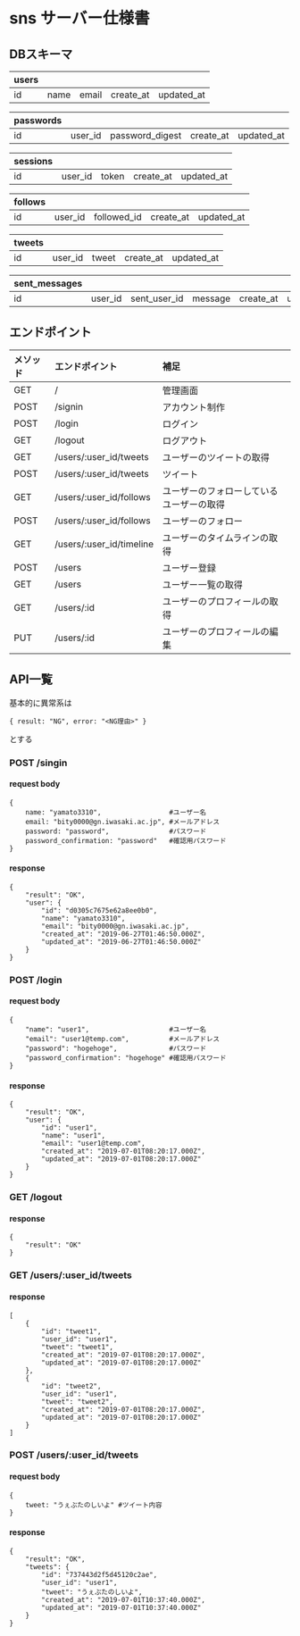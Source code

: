 # sns サーバー仕様書

## DBスキーマ
| users |      |       |           |            |
| :---- | :--- | :---- | :-------- | :--------- |
| id    | name | email | create_at | updated_at |

| passwords |         |                 |           |            |
| :-------- | :------ | :-------------- | :-------- | :--------- |
| id        | user_id | password_digest | create_at | updated_at |

| sessions |         |       |           |            |
| :------- | :------ | :---- | :-------- | :--------- |
| id       | user_id | token | create_at | updated_at |

| follows |         |             |           |            |
| :------ | :------ | :---------- | :-------- | :--------- |
| id      | user_id | followed_id | create_at | updated_at |

| tweets |         |       |           |            |
| :----- | :------ | :---- | :-------- | :--------- |
| id     | user_id | tweet | create_at | updated_at |

| sent_messages |         |              |         |           |            |
| :------------ | :------ | :----------- | :------ | :-------- | :--------- |
| id            | user_id | sent_user_id | message | create_at | updated_at |

## エンドポイント
 | メソッド | エンドポイント           | 補足                                     |
 | :------- | :----------------------- | :--------------------------------------- |
 | GET      | /                        | 管理画面                                 |
 | POST     | /signin                  | アカウント制作                           |
 | POST     | /login                   | ログイン                                 |
 | GET      | /logout                  | ログアウト                               |
 | GET      | /users/:user_id/tweets   | ユーザーのツイートの取得                 |
 | POST     | /users/:user_id/tweets   | ツイート                                 |
 | GET      | /users/:user_id/follows  | ユーザーのフォローしているユーザーの取得 |
 | POST     | /users/:user_id/follows  | ユーザーのフォロー                       |
 | GET      | /users/:user_id/timeline | ユーザーのタイムラインの取得             |
 | POST     | /users                   | ユーザー登録                             |
 | GET      | /users                   | ユーザー一覧の取得                       |
 | GET      | /users/:id               | ユーザーのプロフィールの取得             |
 | PUT      | /users/:id               | ユーザーのプロフィールの編集             |
 
 

 ## API一覧
基本的に異常系は
```
{ result: "NG", error: "<NG理由>" }
```
とする

### POST /singin
#### request body
```
{
    name: "yamato3310",                 #ユーザー名
    email: "bity0000@gn.iwasaki.ac.jp", #メールアドレス
    password: "password",               #パスワード
    password_confirmation: "password"   #確認用パスワード
}
```
#### response
```
{
    "result": "OK",
    "user": {
        "id": "d0305c7675e62a8ee0b0",
        "name": "yamato3310",
        "email": "bity0000@gn.iwasaki.ac.jp",
        "created_at": "2019-06-27T01:46:50.000Z",
        "updated_at": "2019-06-27T01:46:50.000Z"
    }
}
```

### POST /login
#### request body
```
{
    "name": "user1",                    #ユーザー名
    "email": "user1@temp.com",          #メールアドレス
    "password": "hogehoge",             #パスワード
    "password_confirmation": "hogehoge" #確認用パスワード
}
```
#### response
```
{
    "result": "OK",
    "user": {
        "id": "user1",
        "name": "user1",
        "email": "user1@temp.com",
        "created_at": "2019-07-01T08:20:17.000Z",
        "updated_at": "2019-07-01T08:20:17.000Z"
    }
}
```

### GET /logout
#### response
```
{
    "result": "OK"
}
```

### GET /users/:user_id/tweets
#### response
```
[
    {
        "id": "tweet1",
        "user_id": "user1",
        "tweet": "tweet1",
        "created_at": "2019-07-01T08:20:17.000Z",
        "updated_at": "2019-07-01T08:20:17.000Z"
    },
    {
        "id": "tweet2",
        "user_id": "user1",
        "tweet": "tweet2",
        "created_at": "2019-07-01T08:20:17.000Z",
        "updated_at": "2019-07-01T08:20:17.000Z"
    }
]
```

### POST /users/:user_id/tweets
#### request body
```
{
    tweet: "うぇぶたのしいよ" #ツイート内容
}
```
#### response
```
{
    "result": "OK",
    "tweets": {
        "id": "737443d2f5d45120c2ae",
        "user_id": "user1",
        "tweet": "うぇぶたのしいよ",
        "created_at": "2019-07-01T10:37:40.000Z",
        "updated_at": "2019-07-01T10:37:40.000Z"
    }
}
```
